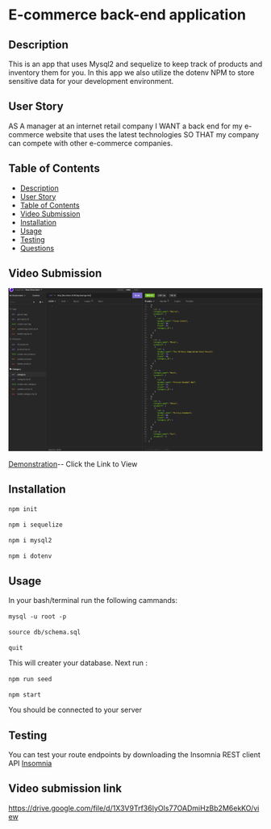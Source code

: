 #                                       E-commerce back-end application


## Description
This is an app that uses Mysql2 and sequelize to keep track of products and inventory them for you. In this app we also utilize the dotenv NPM to store sensitive data for your development environment.


## User Story

AS A manager at an internet retail company
I WANT a back end for my e-commerce website that uses the latest technologies
SO THAT my company can compete with other e-commerce companies.


## Table of Contents
- [Description](#description)
- [User Story](#user-story)
- [Table of Contents](#table-of-contents)
- [Video Submission](#video-submission)
- [Installation](#installation)
- [Usage](#usage)
- [Testing](#testing)
- [Questions](#questions)


## Video Submission
<img src='assets/images/Screen Shot 2022-07-07 at 12.00.06 PM.png'></img>
<p><a href='https://drive.google.com/file/d/1X3V9Trf36IyOIs77OADmiHzBb2M6ekKO/view'>Demonstration</a>-- Click the Link to View</p?>

## Installation

`npm init`

`npm i sequelize`

`npm i mysql2`

`npm i dotenv`


## Usage

In your bash/terminal run the following cammands:

  `mysql -u root -p`

  `source db/schema.sql`

   `quit`

  This will creater your database. Next run :
 
  `npm run seed`

  `npm start`

  You should be connected to your server

  
## Testing 

You can test your route endpoints by downloading the Insomnia REST client API <a href= 'https://insomnia.rest/'>Insomnia</a>






















## Video submission link

https://drive.google.com/file/d/1X3V9Trf36IyOIs77OADmiHzBb2M6ekKO/view